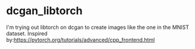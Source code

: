 # dcgan_libtorch
I'm trying out libtorch on dcgan to create images like the one in the MNIST dataset. Inspired by:https://pytorch.org/tutorials/advanced/cpp_frontend.html
